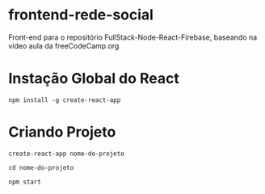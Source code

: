 # frontend-rede-social

Front-end para o repositório FullStack-Node-React-Firebase, baseando na vídeo aula da freeCodeCamp.org


# Instação Global do React  
`npm install -g create-react-app`

# Criando Projeto

`create-react-app nome-do-projeto`

`cd nome-do-projeto`

`npm start`

